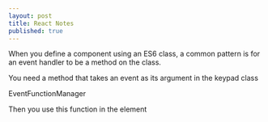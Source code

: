 ```yaml
---
layout: post
title: React Notes
published: true
---
```



When you define a component using an ES6 class, a common pattern is for an event handler to be a method on the class.

You need a method that takes an event as its argument in the keypad class

EventFunctionManager

Then you use this function in the element
